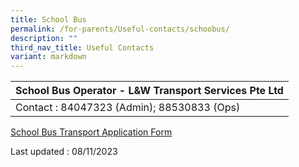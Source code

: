 ```yaml
---
title: School Bus
permalink: /for-parents/Useful-contacts/schoobus/
description: ""
third_nav_title: Useful Contacts
variant: markdown
---
```

| School Bus Operator - L&amp;W Transport Services Pte Ltd |
|---|
| Contact : 84047323 (Admin); 88530833 (Ops) |

[School Bus Transport Application Form](/files/sbps%20form%202024.pdf)

  
Last updated : 08/11/2023